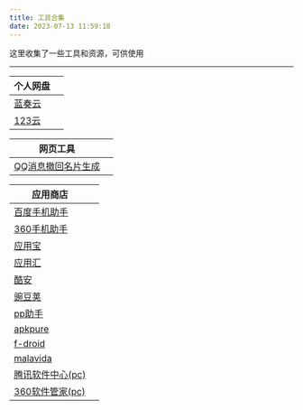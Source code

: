 ```yaml
---
title: 工具合集
date: 2023-07-13 11:59:18
---
```

这里收集了一些工具和资源，可供使用

****
|个人网盘||
|---|---
|[蓝奏云](https://wwx.lanzoui.com/b01nl284f)
|[123云](https://www.123pan.com/s/wO1SVv-rxW5v)

|网页工具||
|---|---|
|[QQ消息撤回名片生成](https://licyk.github.io/t/q)

|应用商店||
|---|---
|[百度手机助手](https://mobile.baidu.com/)
|[360手机助手](http://m.app.haosou.com/)
|[应用宝](https://cftweb.3g.qq.com/qqappstore/index)
|[应用汇](http://m.appchina.com/)
|[酷安](https://www.coolapk.com/apk/)
|[豌豆荚](https://m.wandoujia.com/)
|[pp助手](https://wap.pp.cn/)
|[apkpure](http://m.apkpure.com/cn)
|[f-droid](https://f-droid.org/)
|[malavida](https://www.malavida.com/en/android/)
|[腾讯软件中心(pc)](https://pc.qq.com/)
|[360软件管家(pc)](https://soft.360.cn/)


